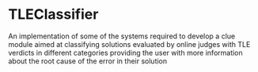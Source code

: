 # TLEClassifier
An implementation of some of the systems required to develop a clue module aimed at classifying solutions evaluated by online judges with TLE verdicts in different categories providing the user with more information about the root cause of the error in their solution
